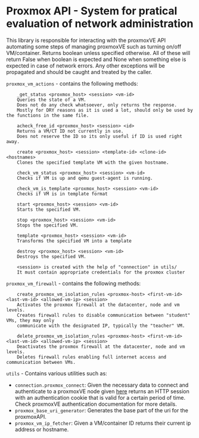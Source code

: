 # Proxmox API - System for pratical evaluation of network administration 

This library is responsible for interacting with the proxmoxVE API automating some steps of managing proxmoxVE such as turning on/off VM/container.
Returns boolean unless specified otherwise.
All of these will return False when boolean is expected and None when something else is expected in case of network errors.
Any other exceptions will be propagated and should be caught and treated by the caller.

```proxmox_vm_actions``` - contains the following methods:

        _get_status <proxmox_host> <session> <vm-id> 
        Queries the state of a VM.
        Does not do any check whatsoever, only returns the response.
        Mostly for DRY reasons as it is used a lot, should only be used by the functions in the same file.

        acheck_free_id <proxmox_host> <session> <id>
        Returns a VM/CT ID not currently in use.
        Does not reserve the ID so its only useful if ID is used right away.

        create <proxmox_host> <session> <template-id> <clone-id> <hostnames>    
        Clones the specified template VM with the given hostname.

        check_vm_status <proxmox_host> <session> <vm-id> 
        Checks if VM is up and qemu guest-agent is running.

        check_vm_is_template <proxmox_host> <session> <vm-id> 
        Checks if VM is in template format

        start <proxmox_host> <session> <vm-id> 
        Starts the specified VM.

        stop <proxmox_host> <session> <vm-id> 
        Stops the specified VM.

        template <proxmox_host> <session> <vm-id> 
        Transforms the specified VM into a template

        destroy <proxmox_host> <session> <vm-id> 
        Destroys the specified VM.

        <session> is created with the help of "connection" in utils/ 
        It must contain appropriate credentials for the proxmox cluster


```proxmox_vm_firewall``` - contains the following methods:

        create_proxmox_vm_isolation_rules <proxmox-host> <first-vm-id> <last-vm-id> <allowed-vm-ip> <session>
        Activates the proxmox firewall at the datacenter, node and vm levels.
        Creates firewall rules to disable communication between "student" VMs, they may only
        communicate with the designated IP, typically the "teacher" VM.

        delete_proxmox_vm_isolation_rules <proxmox-host> <first-vm-id> <last-vm-id> <allowed-vm-ip> <session>
        Deactivates the proxmox firewall at the datacenter, node and vm levels.
        Deletes firewall rules enabling full internet access and communication between VMs.

```utils``` - Contains various utilities such as:  
- ```connection.proxmox_connect```: Given the necessary data to connect and authenticate to a proxmoxVE node given [here](../flask%20app/Flask%20documentation.md#) returns an HTTP session with an authentication cookie that is valid for a certain period of time.
Check proxmoxVE authentication documentation for more details.
- ```proxmox_base_uri_generator```: Generates the base part of the uri for the proxmoxAPI.
- ```proxmox_vm_ip_fetcher```: Given a VM/container ID returns their current ip address or hostname.
